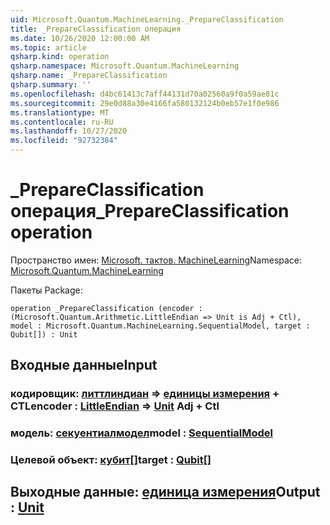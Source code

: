 ```yaml
---
uid: Microsoft.Quantum.MachineLearning._PrepareClassification
title: _PrepareClassification операция
ms.date: 10/26/2020 12:00:00 AM
ms.topic: article
qsharp.kind: operation
qsharp.namespace: Microsoft.Quantum.MachineLearning
qsharp.name: _PrepareClassification
qsharp.summary: ''
ms.openlocfilehash: d4bc61413c7aff44131d70a02560a9f0a59ae81c
ms.sourcegitcommit: 29e0d88a30e4166fa580132124b0eb57e1f0e986
ms.translationtype: MT
ms.contentlocale: ru-RU
ms.lasthandoff: 10/27/2020
ms.locfileid: "92732384"
---
```

# <a name="_prepareclassification-operation"></a><span data-ttu-id="39aaa-102">_PrepareClassification операция</span><span class="sxs-lookup"><span data-stu-id="39aaa-102">_PrepareClassification operation</span></span>

<span data-ttu-id="39aaa-103">Пространство имен: [Microsoft. тактов. MachineLearning](xref:Microsoft.Quantum.MachineLearning)</span><span class="sxs-lookup"><span data-stu-id="39aaa-103">Namespace: [Microsoft.Quantum.MachineLearning](xref:Microsoft.Quantum.MachineLearning)</span></span>

<span data-ttu-id="39aaa-104">Пакеты [](https://nuget.org/packages/)</span><span class="sxs-lookup"><span data-stu-id="39aaa-104">Package: [](https://nuget.org/packages/)</span></span>




```qsharp
operation _PrepareClassification (encoder : (Microsoft.Quantum.Arithmetic.LittleEndian => Unit is Adj + Ctl), model : Microsoft.Quantum.MachineLearning.SequentialModel, target : Qubit[]) : Unit
```


## <a name="input"></a><span data-ttu-id="39aaa-105">Входные данные</span><span class="sxs-lookup"><span data-stu-id="39aaa-105">Input</span></span>

### <a name="encoder--littleendian--unit-adj--ctl"></a><span data-ttu-id="39aaa-106">кодировщик: [литтлиндиан](xref:Microsoft.Quantum.Arithmetic.LittleEndian) => [единицы измерения](xref:microsoft.quantum.lang-ref.unit) + CTL</span><span class="sxs-lookup"><span data-stu-id="39aaa-106">encoder : [LittleEndian](xref:Microsoft.Quantum.Arithmetic.LittleEndian) => [Unit](xref:microsoft.quantum.lang-ref.unit) Adj + Ctl</span></span>




### <a name="model--sequentialmodel"></a><span data-ttu-id="39aaa-107">модель: [секуентиалмодел](xref:Microsoft.Quantum.MachineLearning.SequentialModel)</span><span class="sxs-lookup"><span data-stu-id="39aaa-107">model : [SequentialModel](xref:Microsoft.Quantum.MachineLearning.SequentialModel)</span></span>




### <a name="target--qubit"></a><span data-ttu-id="39aaa-108">Целевой объект: [кубит](xref:microsoft.quantum.lang-ref.qubit)[]</span><span class="sxs-lookup"><span data-stu-id="39aaa-108">target : [Qubit](xref:microsoft.quantum.lang-ref.qubit)[]</span></span>





## <a name="output--unit"></a><span data-ttu-id="39aaa-109">Выходные данные: [единица измерения](xref:microsoft.quantum.lang-ref.unit)</span><span class="sxs-lookup"><span data-stu-id="39aaa-109">Output : [Unit](xref:microsoft.quantum.lang-ref.unit)</span></span>

